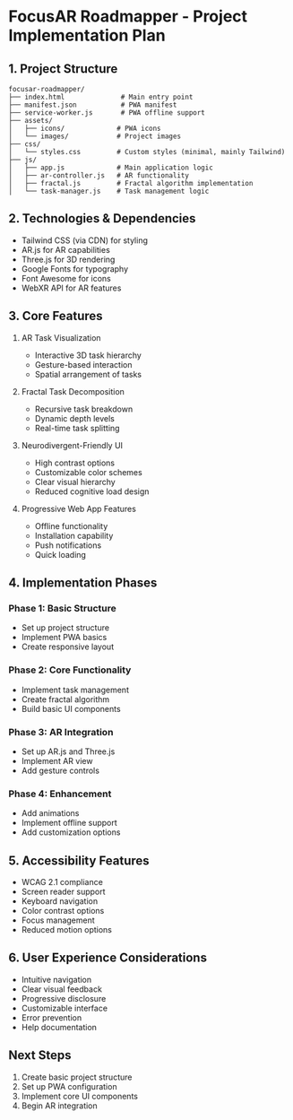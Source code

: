 # FocusAR Roadmapper - Project Implementation Plan

## 1. Project Structure
```
focusar-roadmapper/
├── index.html              # Main entry point
├── manifest.json           # PWA manifest
├── service-worker.js       # PWA offline support
├── assets/
│   ├── icons/             # PWA icons
│   └── images/            # Project images
├── css/
│   └── styles.css         # Custom styles (minimal, mainly Tailwind)
├── js/
│   ├── app.js             # Main application logic
│   ├── ar-controller.js   # AR functionality
│   ├── fractal.js         # Fractal algorithm implementation
│   └── task-manager.js    # Task management logic
```

## 2. Technologies & Dependencies
- Tailwind CSS (via CDN) for styling
- AR.js for AR capabilities
- Three.js for 3D rendering
- Google Fonts for typography
- Font Awesome for icons
- WebXR API for AR features

## 3. Core Features
1. AR Task Visualization
   - Interactive 3D task hierarchy
   - Gesture-based interaction
   - Spatial arrangement of tasks

2. Fractal Task Decomposition
   - Recursive task breakdown
   - Dynamic depth levels
   - Real-time task splitting

3. Neurodivergent-Friendly UI
   - High contrast options
   - Customizable color schemes
   - Clear visual hierarchy
   - Reduced cognitive load design

4. Progressive Web App Features
   - Offline functionality
   - Installation capability
   - Push notifications
   - Quick loading

## 4. Implementation Phases

### Phase 1: Basic Structure
- Set up project structure
- Implement PWA basics
- Create responsive layout

### Phase 2: Core Functionality
- Implement task management
- Create fractal algorithm
- Build basic UI components

### Phase 3: AR Integration
- Set up AR.js and Three.js
- Implement AR view
- Add gesture controls

### Phase 4: Enhancement
- Add animations
- Implement offline support
- Add customization options

## 5. Accessibility Features
- WCAG 2.1 compliance
- Screen reader support
- Keyboard navigation
- Color contrast options
- Focus management
- Reduced motion options

## 6. User Experience Considerations
- Intuitive navigation
- Clear visual feedback
- Progressive disclosure
- Customizable interface
- Error prevention
- Help documentation

## Next Steps
1. Create basic project structure
2. Set up PWA configuration
3. Implement core UI components
4. Begin AR integration
